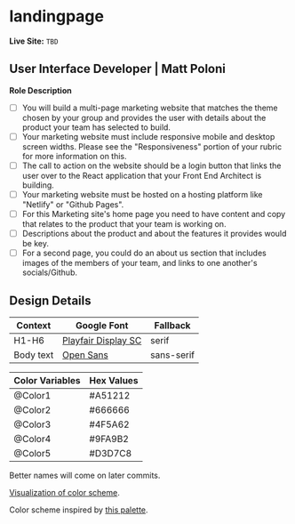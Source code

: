 # landingpage

**Live Site:** `TBD`

## User Interface Developer | Matt Poloni

**Role Description**

* [ ]  You will build a multi-page marketing website that matches the theme chosen by your group and provides the user with details about the product your team has selected to build.
* [ ]  Your marketing website must include responsive mobile and desktop screen widths. Please see the "Responsiveness" portion of your rubric for more information on this.
* [ ]  The call to action on the website should be a login button that links the user over to the React application that your Front End Architect is building.
* [ ]  Your marketing website must be hosted on a hosting platform like "Netlify" or "Github Pages".
* [ ]  For this Marketing site's home page you need to have content and copy that relates to the product that your team is working on.
* [ ]  Descriptions about the product and about the features it provides would be key.
* [ ]  For a second page, you could do an about us section that includes images of the members of your team, and links to one another's socials/Github.

## Design Details

Context          | Google Font          | Fallback
---              |---                   |---
H1-H6            | [Playfair Display SC](https://fonts.google.com/specimen/Playfair+Display+SC) | serif
Body text        | [Open Sans](https://fonts.google.com/specimen/Open+Sans) | sans-serif

Color Variables | Hex Values |
---             |---         |
@Color1         | #A51212    |
@Color2         | #666666    |
@Color3         | #4F5A62    |
@Color4         | #9FA9B2    |
@Color5         | #D3D7C8    |

Better names will come on later commits.

[Visualization of color scheme](https://coolors.co/a51212-666666-4f5a62-9fa9b2-d3d7c8).

Color scheme inspired by [this palette](https://www.colourlovers.com/palette/453310/Sound_Of_A_Gun).